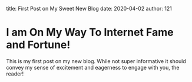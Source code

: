 title: First Post on My Sweet New Blog
date: 2020-04-02
author: 121

# I am On My Way To Internet Fame and Fortune!

This is my first post on my new blog. While not super informative it
should convey my sense of excitement and eagerness to engage with you,
the reader!
